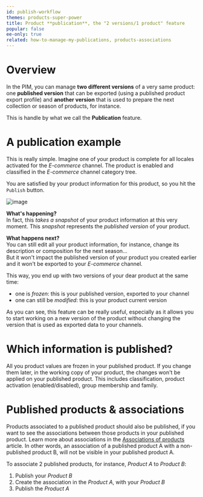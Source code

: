 ```yaml
---
id: publish-workflow
themes: products-super-power
title: Product **publication**, the "2 versions/1 product" feature
popular: false
ee-only: true
related: how-to-manage-my-publications, products-associations
---
```


# Overview

In the PIM, you can manage **two different versions** of a very same product: one **published version** that can be exported (using a published product export profile) and **another version** that is used to prepare the next collection or season of products, for instance.

This is handle by what we call the **Publication** feature.

# A publication example

This is really simple. Imagine one of your product is complete for all locales activated for the *E-commerce* channel. The product is enabled and classified in the *E-commerce* channel category tree.

You are satisfied by your product information for this product, so you hit the `Publish` button.

![image](../img/Products_PublishProductExample.png)

**What's happening?**    
In fact, this *takes a snapshot* of your product information at this very moment. This *snapshot* represents the *published version* of your product.

**What happens next?**   
You can still edit all your product information, for instance, change its description or composition for the next season...  
But it won't impact the published version of your product you created earlier and it won't be exported to your *E-commerce* channel.

This way, you end up with two versions of your dear product at the same time:
- one is *frozen*: this is your published version, exported to your channel
- one can still be *modified*: this is your product current version

As you can see, this feature can be really useful, especially as it allows you to start working on a new version of the product without changing the version that is used as exported data to your channels.

# Which information is published?

All you product values are frozen in your published product. If you change them later, in the working copy of your product, the changes won't be applied on your published product. This includes classification, product activation (enabled/disabled), group membership and family.

# Published products & associations

Products associated to a published product should also be published, if you want to see the associations between those products in your published product. Learn more about associations in the [Associations of products](products-associations.html) article.
In other words, an association of a published product A with a non-published product B, will not be visible in your published product A.

To associate 2 published products, for instance, *Product A* to *Product B*:
1. Publish your *Product B*
2. Create the association in the *Product A*, with your *Product B*
3. Publish the *Product A*
